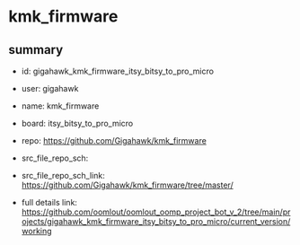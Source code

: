 # kmk_firmware
 
## summary 
* id: gigahawk_kmk_firmware_itsy_bitsy_to_pro_micro
* user: gigahawk
* name: kmk_firmware
* board: itsy_bitsy_to_pro_micro
* repo: https://github.com/Gigahawk/kmk_firmware



* src_file_repo_sch: 
* src_file_repo_sch_link: https://github.com/Gigahawk/kmk_firmware/tree/master/
* full details link: https://github.com/oomlout/oomlout_oomp_project_bot_v_2/tree/main/projects/gigahawk_kmk_firmware_itsy_bitsy_to_pro_micro/current_version/working  






